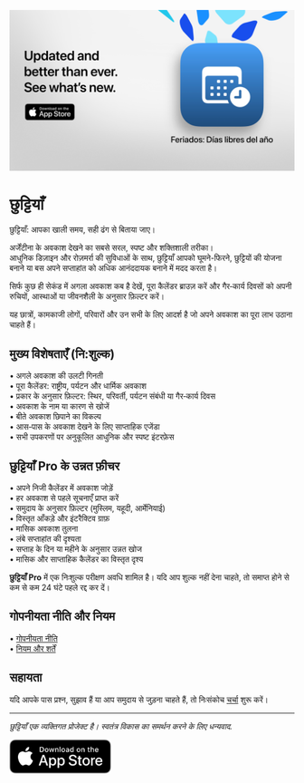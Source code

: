 [![छुट्टियाँ App](images/banner.png)](https://apps.apple.com/app/id6744455042)  

# छुट्टियाँ  

छुट्टियाँ: आपका खाली समय, सही ढंग से बिताया जाए।  

अर्जेंटीना के अवकाश देखने का सबसे सरल, स्पष्ट और शक्तिशाली तरीका।  
आधुनिक डिज़ाइन और रोज़मर्रा की सुविधाओं के साथ, छुट्टियाँ आपको घूमने-फिरने, छुट्टियों की योजना बनाने या बस अपने सप्ताहांत को अधिक आनंददायक बनाने में मदद करता है।  

सिर्फ कुछ ही सेकंड में अगला अवकाश कब है देखें, पूरा कैलेंडर ब्राउज़ करें और गैर‑कार्य दिवसों को अपनी रुचियों, आस्थाओं या जीवनशैली के अनुसार फ़िल्टर करें।  

यह छात्रों, कामकाजी लोगों, परिवारों और उन सभी के लिए आदर्श है जो अपने अवकाश का पूरा लाभ उठाना चाहते हैं।  

## मुख्य विशेषताएँ (नि:शुल्क)  

• अगले अवकाश की उलटी गिनती  
• पूरा कैलेंडर: राष्ट्रीय, पर्यटन और धार्मिक अवकाश  
• प्रकार के अनुसार फ़िल्टर: स्थिर, परिवर्ती, पर्यटन संबंधी या गैर‑कार्य दिवस  
• अवकाश के नाम या कारण से खोजें  
• बीते अवकाश छिपाने का विकल्प  
• आस‑पास के अवकाश देखने के लिए साप्ताहिक एजेंडा  
• सभी उपकरणों पर अनुकूलित आधुनिक और स्पष्ट इंटरफ़ेस  

## छुट्टियाँ Pro के उन्नत फ़ीचर  

• अपने निजी कैलेंडर में अवकाश जोड़ें  
• हर अवकाश से पहले सूचनाएँ प्राप्त करें  
• समुदाय के अनुसार फ़िल्टर (मुस्लिम, यहूदी, आर्मेनियाई)  
• विस्तृत आँकड़े और इंटरैक्टिव ग्राफ़  
• मासिक अवकाश तुलना  
• लंबे सप्ताहांत की दृश्यता  
• सप्ताह के दिन या महीने के अनुसार उन्नत खोज  
• मासिक और साप्ताहिक कैलेंडर का विस्तृत दृश्य  

**छुट्टियाँ Pro** में एक निःशुल्क परीक्षण अवधि शामिल है। यदि आप शुल्क नहीं देना चाहते, तो समाप्त होने से कम से कम 24 घंटे पहले रद्द कर दें।  

## गोपनीयता नीति और नियम  

• [गोपनीयता नीति](https://lucasditomase.github.io/feriados/hi/privacy-policy)  
• [नियम और शर्तें](https://lucasditomase.github.io/feriados/hi/terms-and-conditions)  

## सहायता  

यदि आपके पास प्रश्न, सुझाव हैं या आप समुदाय से जुड़ना चाहते हैं, तो निःसंकोच [चर्चा](https://github.com/lucasditomase/feriados/discussions) शुरू करें।  

---  

*छुट्टियाँ एक व्यक्तिगत प्रोजेक्ट है। स्वतंत्र विकास का समर्थन करने के लिए धन्यवाद.*  

<p align="left">  
  <a href="https://apps.apple.com/app/id6744455042">  
    <img src="images/download-badge.svg" alt="Download on the App Store" height="60">  
  </a>  
</p>  
